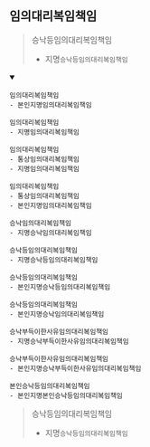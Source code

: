 ## 임의대리복임책임
> 승낙등임의대리복임책임
> - 지명`승낙등임의대리복임책임`
<details open>
    <summary></summary>

```
임의대리복임책임
- 본인지명임의대리복임책임
```
```
임의대리복임책임
- 지명임의대리복임책임
```
```
임의대리복임책임
- 통상임의대리복임책임
- 지명임의대리복임책임
```
```
임의대리복임책임
- 통상임의대리복임책임
- 본인지명임의대리복임책임
```
```
승낙임의대리복임책임
- 지명승낙임의대리복임책임
```
```
승낙등임의대리복임책임
- 지명승낙등임의대리복임책임
```
```
승낙등임의대리복임책임
- 본인지명승낙등임의대리복임책임
```
```
승낙등임의대리복임책임
- 본인지명승낙임의대리복임책임
```
```
승낙부득이한사유임의대리복임책임
- 지명승낙부득이한사유임의대리복임책임
```
```
승낙부득이한사유임의대리복임책임
- 본인지명승낙부득이한사유임의대리복임책임
```
```
본인승낙등임의대리복임책임
- 본인지명본인승낙등임의대리복임책임
```

> 승낙등임의대리복임책임
> - 지명`승낙등임의대리복임책임`
</details>
